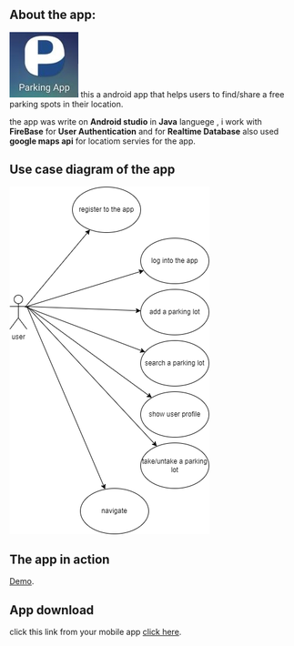 ## About the app:
![Parking App](https://github.com/nikaloamashvili/Parking-App/blob/master/52525647-157b-43b9-a618-254d60645c03.jpg)
this a android app that helps users to find/share a free parking spots in their location.

the app was write on **Android studio** in **Java** languege , i work with **FireBase** for **User Authentication** and for **Realtime Database**
also used **google maps api** for locatiom servies for the app.

## Use case diagram of the app
![use case diagram](https://github.com/nikaloamashvili/Parking-App/blob/master/Untitled%20Diagram.drawio.png)

## The app in action
[Demo](https://youtu.be/RjRSpsUbEj4).

## App download
click this link from your mobile app [click here](https://github.com/nikaloamashvili/Parking-App/blob/master/app-debug.apk?raw=true).


